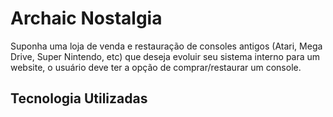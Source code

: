 # Archaic Nostalgia

Suponha uma loja de venda e restauração de consoles antigos (Atari, Mega Drive, Super Nintendo, etc) que deseja evoluir seu sistema interno para um website, o usuário deve ter a opção de comprar/restaurar um console.

## Tecnologia Utilizadas

